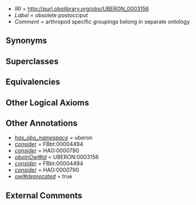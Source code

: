  * *IRI* = http://purl.obolibrary.org/obo/UBERON_0003156
 * *Label* = obsolete postocciput
 * *Comment* = arthropod specific groupings belong in separate ontology

## Synonyms


## Superclasses


## Equivalencies


## Other Logical Axioms


## Other Annotations

 * *[has_obo_namespace](../../ce/oboInOwl#hasOBONamespace.md)* = uberon
 * *[consider](../../er/oboInOwl#consider.md)* = FBbt:00004494
 * *[consider](../../er/oboInOwl#consider.md)* = HAO:0000790
 * *[oboInOwl#id](../../id/oboInOwl#id.md)* = UBERON:0003156
 * *[consider](../../er/oboInOwl#consider.md)* = FBbt:00004494
 * *[consider](../../er/oboInOwl#consider.md)* = HAO:0000790
 * *[owl#deprecated](../../ed/owl#deprecated.md)* = true

## External Comments

